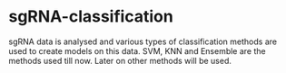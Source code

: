 # sgRNA-classification
sgRNA data is analysed and various types of classification methods are used to create models on this data. SVM, KNN and Ensemble are the methods used till now. Later on other methods will be used. 
